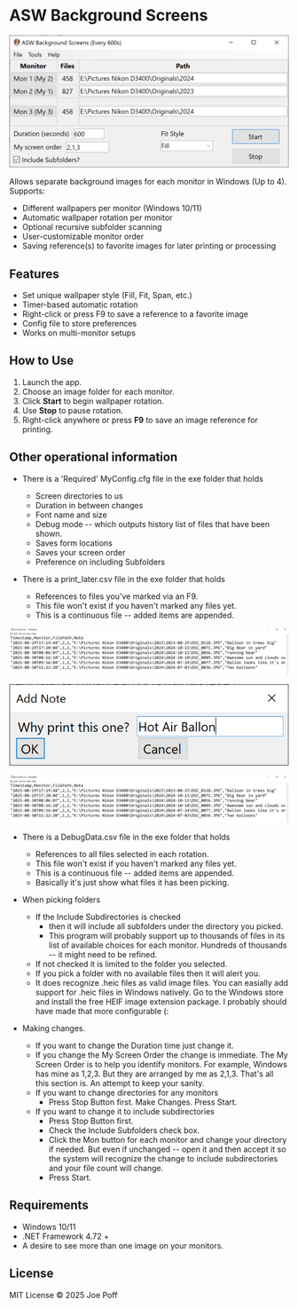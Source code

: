 # ASW Background Screens

![Main screen of app](docs/Screenshot-Main.png)

Allows separate background images for each monitor in Windows (Up to 4).  
Supports:
- Different wallpapers per monitor (Windows 10/11)
- Automatic wallpaper rotation per monitor
- Optional recursive subfolder scanning
- User-customizable monitor order
- Saving reference(s) to favorite images for later printing or processing

## Features
- Set unique wallpaper style (Fill, Fit, Span, etc.)
- Timer-based automatic rotation
- Right-click or press F9 to save a reference to a favorite image
- Config file to store preferences
- Works on multi-monitor setups

## How to Use
1. Launch the app.
2. Choose an image folder for each monitor.
3. Click **Start** to begin wallpaper rotation.
4. Use **Stop** to pause rotation.
5. Right-click anywhere or press **F9** to save an image reference for printing.

## Other operational information
- There is a 'Required' MyConfig.cfg file in the exe folder that holds 
	- Screen directories to us
	- Duration in between changes
	- Font name and size
	- Debug mode -- which outputs history list of files that have been shown.
	- Saves form locations
	- Saves your screen order
	- Preference on including Subfolders

- There is a print_later.csv file in the exe folder that holds
	- References to files you've marked via an F9. 
	- This file won't exist if you haven't marked any files yet.
	- This is a continuous file -- added items are appended.

![Sample Save Screen](docs/Screenshot-Sample-Save-data.png)

![Sample Save Screen Part 2](docs/Screenshot-Save-for-Print-Step-2.png)

![Sample Save Screen Data Saved](docs/Screenshot-Sample-Save-data.png)

- There is a DebugData.csv file in the exe folder that holds
	- References to all files selected in each rotation. 
	- This file won't exist if you haven't marked any files yet.
	- This is a continuous file -- added items are appended.
	- Basically it's just show what files it has been picking.

- When picking folders 
	- If the Include Subdirectories is checked 
		- then it will include all subfolders under the directory you picked.
		- This program will probably support up to thousands of files 
			in its list of available choices for each monitor. 
			Hundreds of thousands -- it might need to be refined.
	- If not checked it is limited to the folder you selected.  
	- If you pick a folder with no available files then it will alert you.
	- It does recognize .heic files as valid image files. 
		You can easially add support for .heic files in Windows natively.
		Go to the Windows store and install the free HEIF image extension package.
		I probably should have made that more configurable (:
	
- Making changes. 
	- If you want to change the Duration time just change it.
	- If you change the My Screen Order the change is immediate.
		The My Screen Order is to help you identify monitors.
		For example, Windows has mine as 1,2,3.  But they are 
		arranged by me as 2,1,3. That's all this section is. 
		An attempt to keep your sanity.
	- If you want to change directories for any monitors 
		- Press Stop Button first. Make Changes. Press Start.	
	- If you want to change it to include subdirectories
		- Press Stop Button first. 
		- Check the Include Subfolders check box. 
		- Click the Mon button for each monitor and 
			change your directory if needed.
			But even if unchanged -- open it 
			and then accept it so the system 
			will recognize the change to include subdirectories
			and your file count will change.
		- Press Start.


## Requirements
- Windows 10/11
- .NET Framework 4.72 +
- A desire to see more than one image on your monitors.

## License
MIT License © 2025 Joe Poff
